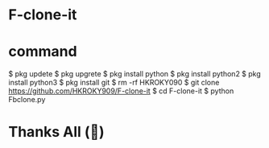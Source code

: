 # F-clone-it
# command 
$ pkg updete 
$ pkg upgrete
$ pkg install python 
$ pkg install python2
$ pkg install python3 
$ pkg install git
$ rm -rf HKROKY090
$ git clone https://github.com/HKROKY909/F-clone-it
$ cd F-clone-it
$ python Fbclone.py

# Thanks All (💝)
